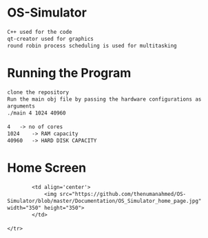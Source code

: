 ﻿# OS-Simulator
	C++ used for the code
	qt-creator used for graphics
	round robin process scheduling is used for multitasking 

# Running the Program 
	clone the repository
	Run the main obj file by passing the hardware configurations as arguments
	./main 4 1024 40960
	
	4 	-> no of cores
	1024	-> RAM capacity
	40960 	-> HARD DISK CAPACITY
# Home Screen
 <table width="200">
	<tr>
	<tr>
		
    		<td align='center'>
        		<img src="https://github.com/thenumanahmed/OS-Simulator/blob/master/Documentation/OS_Simulator_home_page.jpg" width="350" height="350">
    		</td>
 
	</tr>
</table>
